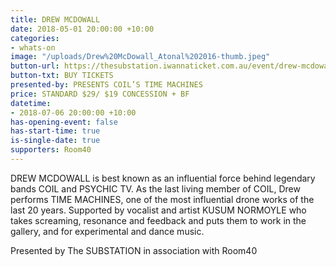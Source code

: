 ```yaml
---
title: DREW MCDOWALL
date: 2018-05-01 20:00:00 +10:00
categories:
- whats-on
image: "/uploads/Drew%20McDowall_Atonal%202016-thumb.jpeg"
button-url: https://thesubstation.iwannaticket.com.au/event/drew-mcdowall-presents-coils-time-machines-MTUwODU
button-txt: BUY TICKETS
presented-by: PRESENTS COIL’S TIME MACHINES
price: STANDARD $29/ $19 CONCESSION + BF
datetime:
- 2018-07-06 20:00:00 +10:00
has-opening-event: false
has-start-time: true
is-single-date: true
supporters: Room40
---
```


DREW MCDOWALL is best known as an influential force behind legendary bands COIL and PSYCHIC TV. As the last living member of COIL, Drew performs TIME MACHINES, one of the most influential drone works of the last 20 years. Supported by vocalist and artist KUSUM NORMOYLE who takes screaming, resonance and feedback and puts them to work in the gallery, and for experimental and dance music.

Presented by The SUBSTATION in association with Room40